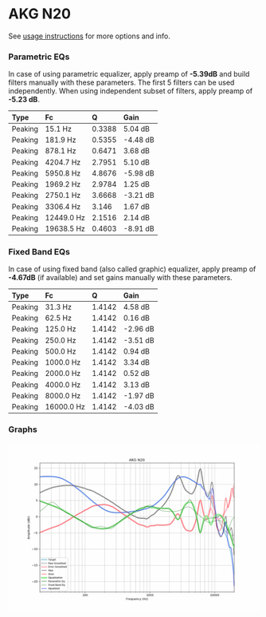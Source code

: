 # AKG N20
See [usage instructions](https://github.com/jaakkopasanen/AutoEq#usage) for more options and info.

### Parametric EQs
In case of using parametric equalizer, apply preamp of **-5.39dB** and build filters manually
with these parameters. The first 5 filters can be used independently.
When using independent subset of filters, apply preamp of **-5.23 dB**.

| Type    | Fc         |      Q | Gain     |
|:--------|:-----------|:-------|:---------|
| Peaking | 15.1 Hz    | 0.3388 | 5.04 dB  |
| Peaking | 181.9 Hz   | 0.5355 | -4.48 dB |
| Peaking | 878.1 Hz   | 0.6471 | 3.68 dB  |
| Peaking | 4204.7 Hz  | 2.7951 | 5.10 dB  |
| Peaking | 5950.8 Hz  | 4.8676 | -5.98 dB |
| Peaking | 1969.2 Hz  | 2.9784 | 1.25 dB  |
| Peaking | 2750.1 Hz  | 3.6668 | -3.21 dB |
| Peaking | 3306.4 Hz  | 3.146  | 1.67 dB  |
| Peaking | 12449.0 Hz | 2.1516 | 2.14 dB  |
| Peaking | 19638.5 Hz | 0.4603 | -8.91 dB |

### Fixed Band EQs
In case of using fixed band (also called graphic) equalizer, apply preamp of **-4.67dB**
(if available) and set gains manually with these parameters.

| Type    | Fc         |      Q | Gain     |
|:--------|:-----------|:-------|:---------|
| Peaking | 31.3 Hz    | 1.4142 | 4.58 dB  |
| Peaking | 62.5 Hz    | 1.4142 | 0.16 dB  |
| Peaking | 125.0 Hz   | 1.4142 | -2.96 dB |
| Peaking | 250.0 Hz   | 1.4142 | -3.51 dB |
| Peaking | 500.0 Hz   | 1.4142 | 0.94 dB  |
| Peaking | 1000.0 Hz  | 1.4142 | 3.34 dB  |
| Peaking | 2000.0 Hz  | 1.4142 | 0.52 dB  |
| Peaking | 4000.0 Hz  | 1.4142 | 3.13 dB  |
| Peaking | 8000.0 Hz  | 1.4142 | -1.97 dB |
| Peaking | 16000.0 Hz | 1.4142 | -4.03 dB |

### Graphs
![](./AKG%20N20.png)